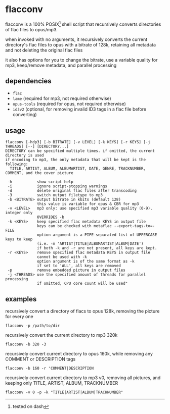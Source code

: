 # flacconv
flacconv is a 100% POSIX[^1] shell script that recursively converts directories of flac files to opus/mp3.

when invoked with no arguments, it recursively converts the current directory's flac files to opus with a bitrate of 128k, retaining all metadata and not deleting the original flac files

it also has options for you to change the bitrate, use a variable quality for mp3, keep/remove metadata, and parallel processing

## dependencies
- `flac`
- `lame` (required for mp3, not required otherwise)
- `opus-tools` (required for opus, not required otherwise)
- `id3v2` (optional, for removing invalid ID3 tags in a flac file before converting)

## usage
```
flacconv [-hdp3] [-b BITRATE] [-v LEVEL] [-k KEYS] [-r KEYS] [-j THREADS] [--] [DIRECTORY...]
DIRECTORY can be specified multiple times. if omitted, the current directory is used
if encoding to mp3, the only metadata that will be kept is the following:
  TITLE, ARTIST, ALBUM, ALBUMARTIST, DATE, GENRE, TRACKNUMBER, COMMENT, and the cover picture
  
 -h           show script help
 -i           ignore script-stopping warnings
 -d           delete original flac files after transcoding
 -3           switch output filetype to mp3
 -b <BITRATE> output bitrate in kbits (default 128)
              this value is variable for opus & CBR for mp3
 -v <LEVEL>   mp3 only: use specified mp3 variable quality (0-9). integer only
              OVERRIDES -b
 -k <KEYS>    keep specified flac metadata KEYS in output file
              keys can be checked with metaflac --export-tags-to=- FILE
              option argument is a PIPE-separated list of UPPERCASE keys to keep
              (i.e. -m 'ARTIST|TITLE|ALBUMARTIST|ALBUM|DATE')
              if both -k and -r are not present, all keys are kept.
 -r <KEYS>    remove specified flac metadata KEYS in output file
              cannot be used with -k
              option argument is of the same format as -k
              if set to 'ALL', all keys are removed
 -p           remove embedded picture in output files
 -j <THREADS> use the specified amount of threads for parallel processing
              if omitted, CPU core count will be used"
```

## examples
recursively convert a directory of flacs to opus 128k, removing the picture for every one

`flacconv -p /path/to/dir`

recursively convert the current directory to mp3 320k

`flacconv -b 320 -3`

recursively convert current directory to opus 160k, while removing any COMMENT or DESCRIPTION tags

`flacconv -b 160 -r 'COMMENT|DESCRIPTION`

recursively convert current directory to mp3 v0, removing all pictures, and keeping only TITLE, ARTIST, ALBUM, TRACKNUMBER

`flacconv -v 0 -p -k "TITLE|ARTIST|ALBUM|TRACKNUMBER"`

[^1]: tested on dash
